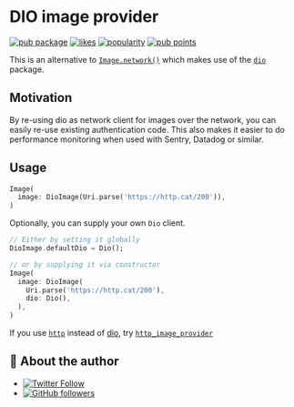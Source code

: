 # DIO image provider

[![pub package](https://img.shields.io/pub/v/dio_image_provider.svg)](https://pub.dev/packages/dio_image_provider) [![likes](https://img.shields.io/pub/likes/dio_image_provider)](https://pub.dev/packages/dio_image_provider/score) [![popularity](https://img.shields.io/pub/popularity/dio_image_provider)](https://pub.dev/packages/dio_image_provider/score) [![pub points](https://img.shields.io/pub/points/dio_image_provider)](https://pub.dev/packages/dio_image_provider/score)

This is an alternative to [`Image.network()`](https://api.flutter.dev/flutter/widgets/Image/Image.network.html) which makes use of the [`dio`](https://pub.dev/packages/dio) package.

## Motivation

By re-using dio as network client for images over the network, you can easily re-use existing authentication code. This also makes it easier to do performance monitoring when used with Sentry, Datadog or similar.

## Usage

```dart
Image(
  image: DioImage(Uri.parse('https://http.cat/200')),
)
```

Optionally, you can supply your own `Dio` client.

```dart
// Either by setting it globally
DioImage.defaultDio = Dio();

// or by supplying it via constructor
Image(
  image: DioImage(
    Uri.parse('https://http.cat/200'),
    dio: Dio(),
  ),
)
```

If you use [`http`](https://pub.dev/packages/http) instead of [dio](https://pub.dev/packages/dio), try [`http_image_provider`](https://pub.dev/packages/http_image_provider)

## 📣 About the author

- [![Twitter Follow](https://img.shields.io/twitter/follow/ue_man?style=social)](https://twitter.com/ue_man)
- [![GitHub followers](https://img.shields.io/github/followers/ueman?style=social)](https://github.com/ueman)
